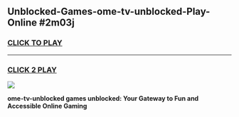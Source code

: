 
## Unblocked-Games-ome-tv-unblocked-Play-Online #2m03j
<h3>
<a href="https://news.freeplayer.one?title=ome-tv-unblocked&ref=3">CLICK TO PLAY</a></h3>
<hr>

<h3>
<a href="https://news.freeplayer.one?title=ome-tv-unblocked&ref=3">CLICK 2 PLAY</a>
  
</h3>

<a href="https://news.freeplayer.one?title=ome-tv-unblocked&ref=3"><img src="https://clearcache.store/games.png"></a>


**ome-tv-unblocked games unblocked: Your Gateway to Fun and Accessible Online Gaming**
